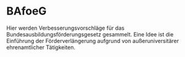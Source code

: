 # BAfoeG
Hier werden Verbesserungsvorschläge für das Bundesausbildungsförderungsgesetz gesammelt. Eine Idee ist die Einführung der Förderverlängerung aufgrund von außeruniversitärer ehrenamtlicher Tätigkeiten. 
